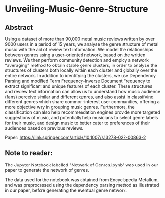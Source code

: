 # Unveiling-Music-Genre-Structure

## Abstract
Using a dataset of more than 90,000 metal music reviews written by over 9000 users in a period of 15 years, we analyse the genre structure of metal music with the aid of review text information. We model the relationships between genres using a user-oriented network, based on the written reviews. We then perform community detection and employ a network “averaging” method to obtain stable genre clusters, in order to analyse the structures of clusters both locally within each cluster and globally over the entire network. In addition to identifying the clusters, we use Dependency Parsing and modified Term Frequency–Inverse Document Frequency to extract significant and unique features of each cluster. These structures and review text information can allow us to understand how music audience (fans) perceive similar and different genres, and also assist in classifying different genres which share common-interest user communities, offering a more objective way in grouping music genres. Furthermore, the classification can also help recommendation engines provide more targeted suggestions of music, and potentially help musicians to select genre labels for their music, and design music to better cater to preferences of their audiences based on previous reviews.

Paper: https://link.springer.com/article/10.1007/s13278-022-00863-2

## Note to reader:

The Jupyter Notebook labelled "Network of Genres.ipynb" was used in our paper to generate the network of genres. 

The data used for the notebook was obtained from Encyclopedia Metallum, and was preprocessed using the dependency parsing method as illustrated in our paper, before generating the eventual genre network. 
